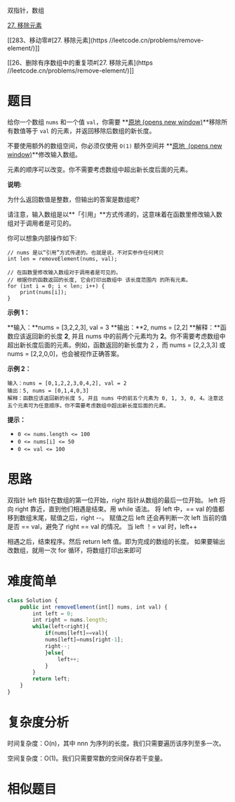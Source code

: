 双指针，数组

[27. 移除元素](https://leetcode.cn/problems/remove-element/)

[[283、移动零#[27. 移除元素](https //leetcode.cn/problems/remove-element/)]]

[[26、删除有序数组中的重复项#[27. 移除元素](https //leetcode.cn/problems/remove-element/)]]


# 题目
给你一个数组 `nums` 和一个值 `val`，你需要 **[原地 (opens new window)](https://baike.baidu.com/item/%E5%8E%9F%E5%9C%B0%E7%AE%97%E6%B3%95)**移除所有数值等于 `val` 的元素，并返回移除后数组的新长度。

不要使用额外的数组空间，你必须仅使用 `O(1)` 额外空间并 **[原地  (opens new window)](https://baike.baidu.com/item/%E5%8E%9F%E5%9C%B0%E7%AE%97%E6%B3%95)**修改输入数组。

元素的顺序可以改变。你不需要考虑数组中超出新长度后面的元素。

**说明:**

为什么返回数值是整数，但输出的答案是数组呢?

请注意，输入数组是以**「引用」**方式传递的，这意味着在函数里修改输入数组对于调用者是可见的。

你可以想象内部操作如下:

```
// nums 是以“引用”方式传递的。也就是说，不对实参作任何拷贝
int len = removeElement(nums, val);

// 在函数里修改输入数组对于调用者是可见的。
// 根据你的函数返回的长度, 它会打印出数组中 该长度范围内 的所有元素。
for (int i = 0; i < len; i++) {
    print(nums[i]);
}
```

**示例 1：**

**输入：**nums = [3,2,2,3], val = 3 **输出：**2, nums = [2,2] **解释：**函数应该返回新的长度 **2**, 并且 nums 中的前两个元素均为 **2**。你不需要考虑数组中超出新长度后面的元素。例如，函数返回的新长度为 2 ，而 nums = [2,2,3,3] 或 nums = [2,2,0,0]，也会被视作正确答案。

**示例 2：**

```
输入：nums = [0,1,2,2,3,0,4,2], val = 2
输出：5, nums = [0,1,4,0,3]
解释：函数应该返回新的长度 5, 并且 nums 中的前五个元素为 0, 1, 3, 0, 4。注意这五个元素可为任意顺序。你不需要考虑数组中超出新长度后面的元素。
```

**提示：**

- `0 <= nums.length <= 100`
- `0 <= nums[i] <= 50`
- `0 <= val <= 100`

# 思路
双指针
left 指针在数组的第一位开始，right 指针从数组的最后一位开始。
left 将向 right 靠近，直到他们相遇是结束。用 while 语法。
将 left 中，== val 的值都移到数组末尾，赋值之后，right --。
赋值之后 left 还会再判断一次 left 当前的值是否 == val，避免了 right == val 的情况。
当 left ！= val 时，left++

相遇之后，结束程序。然后 return left 值。即为完成的数组的长度。 如果要输出改数组，就用一次 for 循环，将数组打印出来即可

# 难度简单

```js
class Solution {
    public int removeElement(int[] nums, int val) {
        int left = 0;
        int right = nums.length;
        while(left<right){
            if(nums[left]==val){
            nums[left]=nums[right-1];
            right--;
            }else{
                left++;
            }
        }
        return left;
    }
}
```

# 复杂度分析

时间复杂度：O(n)，其中 nnn 为序列的长度。我们只需要遍历该序列至多一次。

空间复杂度：O(1)。我们只需要常数的空间保存若干变量。


# 相似题目

